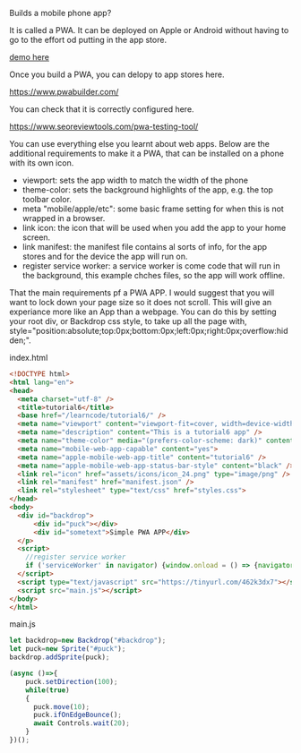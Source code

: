 Builds a mobile phone app? 
  
It is called a PWA. It can be deployed on Apple or Android without having to go to the effort od putting in the app store.

[demo here](https://gormanlearncode.github.io/learncode/tutorial6/index.html)



Once you build a PWA, you can delopy to app stores here.

https://www.pwabuilder.com/

You can check that it is correctly configured here.

https://www.seoreviewtools.com/pwa-testing-tool/


You can use everything else you learnt about web apps. Below are the additional requirements to make it a PWA, that can be installed on a phone with its own icon.

 - viewport: sets the app width to match the width of the phone
 - theme-color: sets the background highlights of the app, e.g. the top toolbar color.
 - meta "mobile/apple/etc": some basic frame setting for when this is not wrapped in a browser.
 - link icon: the icon that will be used when you add the app to your home screen.
 - link manifest: the manifest file contains al sorts of info, for the app stores and for the device the app will run on.
 - register service worker: a service worker is come code that will run in the background, this example chches files, so the app will work offline.

That the main requirements pf a PWA APP. I would suggest that you will want to lock down your page size so it does not scroll. This will give an experiance more like an App than a webpage. You can do this by setting your root div, or Backdrop css style, to take up all the page with, style="position:absolute;top:0px;bottom:0px;left:0px;right:0px;overflow:hidden;".


index.html
```html
<!DOCTYPE html>
<html lang="en">
<head>
  <meta charset="utf-8" />
  <title>tutorial6</title>
  <base href="/learncode/tutorial6/" />
  <meta name="viewport" content="viewport-fit=cover, width=device-width, initial-scale=1.0, minimum-scale=1.0, maximum-scale=1.0, user-scalable=no" />
  <meta name="description" content="This is a tutorial6 app" />
  <meta name="theme-color" media="(prefers-color-scheme: dark)" content="#181818" />
  <meta name="mobile-web-app-capable" content="yes">
  <meta name="apple-mobile-web-app-title" content="tutorial6" />
  <meta name="apple-mobile-web-app-status-bar-style" content="black" />
  <link rel="icon" href="assets/icons/icon_24.png" type="image/png" />
  <link rel="manifest" href="manifest.json" />
  <link rel="stylesheet" type="text/css" href="styles.css">
</head>
<body>
  <div id="backdrop">
      <div id="puck"></div>
      <div id="sometext">Simple PWA APP</div> 
  </p>
  <script>
    //register service worker
    if ('serviceWorker' in navigator) {window.onload = () => {navigator.serviceWorker.register('/learncode/tutorial6/sw.js');}}
  </script>
  <script type="text/javascript" src="https://tinyurl.com/462k3dx7"></script>
  <script src="main.js"></script>
</body>
</html>
```

main.js
```javascript
let backdrop=new Backdrop("#backdrop");
let puck=new Sprite("#puck");
backdrop.addSprite(puck);

(async ()=>{
    puck.setDirection(100);
    while(true)
    {
      puck.move(10);
      puck.ifOnEdgeBounce();
      await Controls.wait(20);
    }
})();

```


